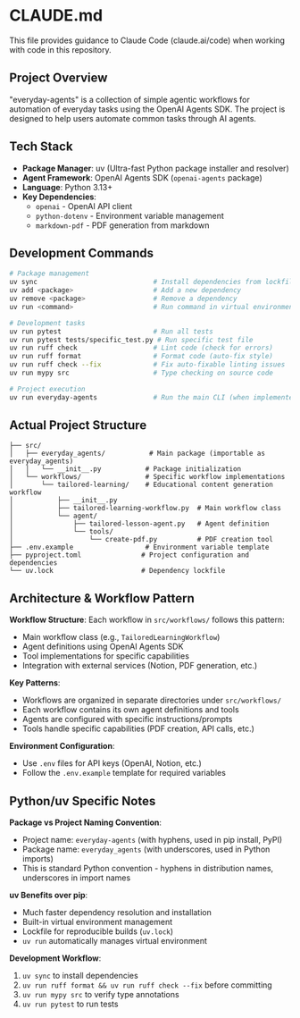 # CLAUDE.md

This file provides guidance to Claude Code (claude.ai/code) when working with code in this repository.

## Project Overview

"everyday-agents" is a collection of simple agentic workflows for automation of everyday tasks using the OpenAI Agents SDK. The project is designed to help users automate common tasks through AI agents.

## Tech Stack

- **Package Manager**: uv (Ultra-fast Python package installer and resolver)
- **Agent Framework**: OpenAI Agents SDK (`openai-agents` package)
- **Language**: Python 3.13+
- **Key Dependencies**:
  - `openai` - OpenAI API client
  - `python-dotenv` - Environment variable management
  - `markdown-pdf` - PDF generation from markdown

## Development Commands

```bash
# Package management
uv sync                             # Install dependencies from lockfile
uv add <package>                    # Add a new dependency
uv remove <package>                 # Remove a dependency
uv run <command>                    # Run command in virtual environment

# Development tasks
uv run pytest                       # Run all tests
uv run pytest tests/specific_test.py # Run specific test file
uv run ruff check                   # Lint code (check for errors)
uv run ruff format                  # Format code (auto-fix style)
uv run ruff check --fix             # Fix auto-fixable linting issues
uv run mypy src                     # Type checking on source code

# Project execution
uv run everyday-agents              # Run the main CLI (when implemented)
```

## Actual Project Structure

```
├── src/
│   ├── everyday_agents/           # Main package (importable as everyday_agents)
│   │   └── __init__.py           # Package initialization
│   └── workflows/                # Specific workflow implementations
│       └── tailored-learning/    # Educational content generation workflow
│           ├── __init__.py
│           ├── tailored-learning-workflow.py  # Main workflow class
│           └── agent/
│               ├── tailored-lesson-agent.py   # Agent definition
│               └── tools/
│                   └── create-pdf.py          # PDF creation tool
├── .env.example                  # Environment variable template
├── pyproject.toml               # Project configuration and dependencies
└── uv.lock                      # Dependency lockfile
```

## Architecture & Workflow Pattern

**Workflow Structure**: Each workflow in `src/workflows/` follows this pattern:
- Main workflow class (e.g., `TailoredLearningWorkflow`)
- Agent definitions using OpenAI Agents SDK
- Tool implementations for specific capabilities
- Integration with external services (Notion, PDF generation, etc.)

**Key Patterns**:
- Workflows are organized in separate directories under `src/workflows/`
- Each workflow contains its own agent definitions and tools
- Agents are configured with specific instructions/prompts
- Tools handle specific capabilities (PDF creation, API calls, etc.)

**Environment Configuration**:
- Use `.env` files for API keys (OpenAI, Notion, etc.)
- Follow the `.env.example` template for required variables

## Python/uv Specific Notes

**Package vs Project Naming Convention**:
- Project name: `everyday-agents` (with hyphens, used in pip install, PyPI)
- Package name: `everyday_agents` (with underscores, used in Python imports)
- This is standard Python convention - hyphens in distribution names, underscores in import names

**uv Benefits over pip**:
- Much faster dependency resolution and installation
- Built-in virtual environment management
- Lockfile for reproducible builds (`uv.lock`)
- `uv run` automatically manages virtual environment

**Development Workflow**:
1. `uv sync` to install dependencies
2. `uv run ruff format && uv run ruff check --fix` before committing
3. `uv run mypy src` to verify type annotations
4. `uv run pytest` to run tests